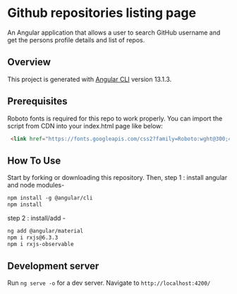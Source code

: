 # Github repositories listing page
An Angular application that allows a user to search GitHub username and get the persons profile details and list of repos.

## Overview
This project is generated with [Angular CLI](https://github.com/angular/angular-cli) version 13.1.3.


## Prerequisites

Roboto fonts is required for this repo to work properly. You can import the script from CDN into your index.html page like below:

```html
 <link href="https://fonts.googleapis.com/css2?family=Roboto:wght@300;400;500&display=swap" rel="stylesheet">
 ```


## How To Use
Start by forking or downloading this repository. Then,
step 1 : install angular and node modules-

```html
npm install -g @angular/cli
npm install
```

step 2 : install/add -

```html
ng add @angular/material 
npm i rxjs@6.3.3  
npm i rxjs-observable
```


## Development server

Run `ng serve -o` for a dev server. Navigate to `http://localhost:4200/`

